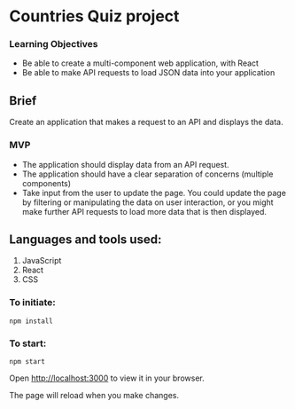 # Countries Quiz project

### Learning Objectives

- Be able to create a multi-component web application, with React
- Be able to make API requests to load JSON data into your application

## Brief

Create an application that makes a request to an API and displays the data.

### MVP

- The application should display data from an API request.
- The application should have a clear separation of concerns (multiple components)
- Take input from the user to update the page. You could update the page by filtering or manipulating the data on user interaction, or you might make further API requests to load more data that is then displayed.

## Languages and tools used:

1. JavaScript
2. React
3. CSS


### To initiate:

`npm install`


### To start:

`npm start`

Open [http://localhost:3000](http://localhost:3000) to view it in your browser.

The page will reload when you make changes.




